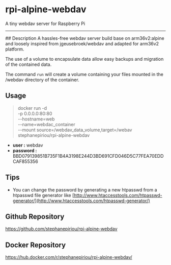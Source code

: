 # rpi-alpine-webdav
A tiny webdav server for Raspberry Pi

<hr />
## Description
A hassles-free webdav server build base on arm36v2:alpine and loosely inspired from jgeusebroek/webdav and adapted for arm36v2 platform.

The use of a volume to encapsulate data allow easy backups and migration of the contained data.

The command `run` will create a volume containing your files mounted in the /webdav directory of the container.

## Usage 
>docker run -d \
-p 0.0.0.0:80:80 \
--hostname=web \
--name=webdac_container \
--mount source=/webdav_data_volume,target=/webav \
stephanepiriou/rpi-alpine-webdav

- **user :** 
webdav
- **password :** 
BBD079139851B735F1B4A3198E244D3BD691CFD046D5C77FEA70EDDCAF855356

## Tips 
- You can change the password by generating a new htpasswd from a htpasswd file generator like [http://www.htaccesstools.com/htpasswd-generator/](http://www.htaccesstools.com/htpasswd-generator/)

## Github Repository
https://github.com/stephanepiriou/rpi-alpine-webdav

## Docker Repository
https://hub.docker.com/r/stephanepiriou/rpi-alpine-webdav/
